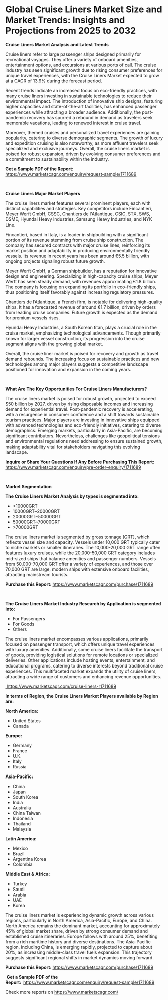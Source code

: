 <p><h1>Global Cruise Liners Market Size and Market Trends: Insights and Projections from 2025 to 2032</h1></p><p><strong>Cruise Liners Market Analysis and Latest Trends</strong></p>
<p><p>Cruise liners refer to large passenger ships designed primarily for recreational voyages. They offer a variety of onboard amenities, entertainment options, and excursions at various ports of call. The cruise industry has seen significant growth due to rising consumer preferences for unique travel experiences, with the Cruise Liners Market expected to grow at a CAGR of 13.9% during the forecast period.</p><p>Recent trends indicate an increased focus on eco-friendly practices, with many cruise liners investing in sustainable technologies to reduce their environmental impact. The introduction of innovative ship designs, featuring higher capacities and state-of-the-art facilities, has enhanced passenger experiences while attracting a broader audience. Additionally, the post-pandemic recovery has spurred a rebound in demand as travelers seek memorable vacations, leading to renewed interest in cruise travel. </p><p>Moreover, themed cruises and personalized travel experiences are gaining popularity, catering to diverse demographic segments. The growth of luxury and expedition cruising is also noteworthy, as more affluent travelers seek specialized and exclusive journeys. Overall, the cruise liners market is poised for robust expansion, driven by evolving consumer preferences and a commitment to sustainability within the industry.</p></p>
<p><strong>Get a Sample PDF of the Report:&nbsp;</strong> <a href="https://www.marketscagr.com/enquiry/request-sample/1711689?utm_campaign=1126&utm_medium=2&utm_source=Github&utm_content=ia&utm_term=11012025&utm_id=cruise-liners">https://www.marketscagr.com/enquiry/request-sample/1711689</a></p>
<p>&nbsp;</p>
<p><strong>Cruise Liners Major Market Players</strong></p>
<p><p>The cruise liners market features several prominent players, each with distinct capabilities and strategies. Key competitors include Fincantieri, Meyer Werft GmbH, CSSC, Chantiers de l'Atlantique, CSIC, STX, SWS, DSME, Hyundai Heavy Industries, Samsung Heavy Industries, and NYK Line.</p><p>Fincantieri, based in Italy, is a leader in shipbuilding with a significant portion of its revenue stemming from cruise ship construction. The company has secured contracts with major cruise lines, reinforcing its market position and adaptability in producing environmentally friendly vessels. Its revenue in recent years has been around €5.5 billion, with ongoing projects signaling robust future growth.</p><p>Meyer Werft GmbH, a German shipbuilder, has a reputation for innovative design and engineering. Specializing in high-capacity cruise ships, Meyer Werft has seen steady demand, with revenues approximating €1.8 billion. The company is focusing on expanding its portfolio in eco-friendly ships, thus positioning itself favorably against increasing regulatory pressures.</p><p>Chantiers de l’Atlantique, a French firm, is notable for delivering high-quality ships. It has a forecasted revenue of around €1.7 billion, driven by orders from leading cruise companies. Future growth is expected as the demand for premium vessels rises.</p><p>Hyundai Heavy Industries, a South Korean titan, plays a crucial role in the cruise market, emphasizing technological advancements. Though primarily known for larger vessel construction, its progression into the cruise segment aligns with the growing global market.</p><p>Overall, the cruise liner market is poised for recovery and growth as travel demand rebounds. The increasing focus on sustainable practices and new technologies among major players suggests a competitive landscape positioned for innovation and expansion in the coming years.</p></p>
<p>&nbsp;</p>
<p><strong>What Are The Key Opportunities For Cruise Liners Manufacturers?</strong></p>
<p><p>The cruise liners market is poised for robust growth, projected to exceed $50 billion by 2027, driven by rising disposable incomes and increasing demand for experiential travel. Post-pandemic recovery is accelerating, with a resurgence in consumer confidence and a shift towards sustainable tourism practices. Major players are investing in innovative ships equipped with advanced technologies and eco-friendly initiatives, catering to diverse demographics. Emerging markets, particularly in Asia-Pacific, are becoming significant contributors. Nevertheless, challenges like geopolitical tensions and environmental regulations need addressing to ensure sustained growth, making adaptability vital for stakeholders navigating this evolving landscape.</p></p>
<p><strong>Inquire or Share Your Questions If Any Before Purchasing This Report:</strong> <a href="https://www.marketscagr.com/enquiry/pre-order-enquiry/1711689?utm_campaign=1126&utm_medium=2&utm_source=Github&utm_content=ia&utm_term=11012025&utm_id=cruise-liners">https://www.marketscagr.com/enquiry/pre-order-enquiry/1711689</a></p>
<p>&nbsp;</p>
<p><strong>Market Segmentation</strong></p>
<p><strong>The Cruise Liners Market Analysis by types is segmented into:</strong></p>
<p><ul><li><10000GRT</li><li>10000GRT~20000GRT</li><li>20000GRT~50000GRT</li><li>50000GRT~70000GRT</li><li>>70000GRT</li></ul></p>
<p><p>The cruise liners market is segmented by gross tonnage (GRT), which reflects vessel size and capacity. Vessels under 10,000 GRT typically cater to niche markets or smaller itineraries. The 10,000-20,000 GRT range often features luxury cruises, while the 20,000-50,000 GRT category includes mid-sized ships that balance amenities and passenger numbers. Vessels from 50,000-70,000 GRT offer a variety of experiences, and those over 70,000 GRT are large, modern ships with extensive onboard facilities, attracting mainstream tourists.</p></p>
<p><strong>Purchase this Report:&nbsp;</strong><a href="https://www.marketscagr.com/purchase/1711689?utm_campaign=1126&utm_medium=2&utm_source=Github&utm_content=ia&utm_term=11012025&utm_id=cruise-liners">https://www.marketscagr.com/purchase/1711689</a></p>
<p>&nbsp;</p>
<p><strong>The Cruise Liners Market Industry Research by Application is segmented into:</strong></p>
<p><ul><li>For Passengers</li><li>For Goods</li><li>Others</li></ul></p>
<p><p>The cruise liners market encompasses various applications, primarily focused on passenger transport, which offers unique travel experiences with luxury amenities. Additionally, some cruise liners facilitate the transport of goods, providing logistical solutions for remote locations or specialized deliveries. Other applications include hosting events, entertainment, and educational programs, catering to diverse interests beyond traditional cruise experiences. This multifaceted market expands the utility of cruise liners, attracting a wide range of customers and enhancing revenue opportunities.</p></p>
<p><a href="https://www.marketscagr.com/cruise-liners-r1711689?utm_campaign=1126&utm_medium=2&utm_source=Github&utm_content=ia&utm_term=11012025&utm_id=cruise-liners">&nbsp;https://www.marketscagr.com/cruise-liners-r1711689</a></p>
<p><strong>In terms of Region, the Cruise Liners Market Players available by Region are:</strong></p>
<p>
    <p> <strong> North America: </strong>
        <ul>
            <li>United States</li>
            <li>Canada</li>
        </ul>
        </p> 
    <p> <strong> Europe: </strong>
        <ul>
            <li>Germany</li>
            <li>France</li>
            <li>U.K.</li>
            <li>Italy</li>
            <li>Russia</li>
        </ul>
        </p> 
    <p> <strong> Asia-Pacific: </strong>
        <ul>
            <li>China</li>
            <li>Japan</li>
            <li>South Korea</li>
            <li>India</li>
            <li>Australia</li>
            <li>China Taiwan</li>
            <li>Indonesia</li>
            <li>Thailand</li>
            <li>Malaysia</li>
        </ul>
        </p> 
    <p> <strong> Latin America: </strong>
        <ul>
            <li>Mexico</li>
            <li>Brazil</li>
            <li>Argentina Korea</li>
            <li>Colombia</li>
        </ul>
        </p> 
    <p> <strong> Middle East & Africa: </strong>
        <ul>
            <li>Turkey</li>
            <li>Saudi</li>
            <li>Arabia</li>
            <li>UAE</li>
            <li>Korea</li>
        </ul>
    </p>
    </p>
<p><p>The cruise liners market is experiencing dynamic growth across various regions, particularly in North America, Asia-Pacific, Europe, and China. North America remains the dominant market, accounting for approximately 45% of global market share, driven by strong consumer demand and established cruise itineraries. Europe follows with around 25%, benefiting from a rich maritime history and diverse destinations. The Asia-Pacific region, including China, is emerging rapidly, projected to capture about 20%, as increasing middle-class travel fuels expansion. This trajectory suggests significant regional shifts in market dynamics moving forward.</p></p>
<p><strong>Purchase this Report: </strong><a href="https://www.marketscagr.com/purchase/1711689?utm_campaign=1126&utm_medium=2&utm_source=Github&utm_content=ia&utm_term=11012025&utm_id=cruise-liners">https://www.marketscagr.com/purchase/1711689</a></p>
<p>&nbsp;<strong>Get a Sample PDF of the Report:&nbsp;&nbsp;</strong><a href="https://www.marketscagr.com/enquiry/request-sample/1711689?utm_campaign=1126&utm_medium=2&utm_source=Github&utm_content=ia&utm_term=11012025&utm_id=cruise-liners">https://www.marketscagr.com/enquiry/request-sample/1711689</a></p>
<p><strong></strong></p>
<p>Check more reports on <a href="https://www.marketscagr.com/?utm_campaign=1126&utm_medium=2&utm_source=Github&utm_content=ia&utm_term=11012025&utm_id=cruise-liners">https://www.marketscagr.com/</a></p>
